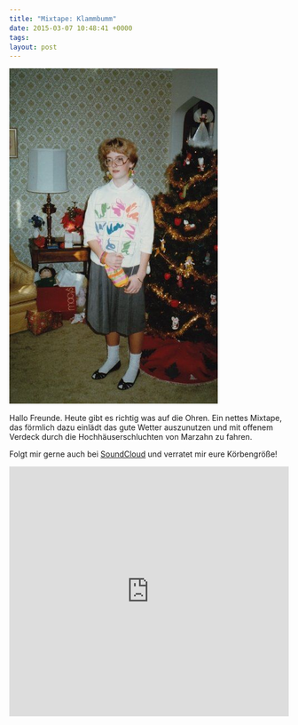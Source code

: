 ```yaml
---
title: "Mixtape: Klammbumm"
date: 2015-03-07 10:48:41 +0000
tags: 
layout: post
---
```

![alt](/content/images/2015/Mar/christ.jpg)

Hallo Freunde. Heute gibt es richtig was auf die Ohren. Ein nettes Mixtape, das förmlich dazu einlädt das gute Wetter auszunutzen und mit offenem Verdeck durch die Hochhäuserschluchten von Marzahn zu fahren.

Folgt mir gerne auch bei <a href="https://soundcloud.com/bangpowwww">SoundCloud</a> und verratet mir eure Körbengröße!

<iframe width="100%" height="450" scrolling="no" frameborder="no" src="https://w.soundcloud.com/player/?url=https%3A//api.soundcloud.com/playlists/80721102&amp;auto_play=false&amp;hide_related=false&amp;show_comments=true&amp;show_user=true&amp;show_reposts=false&amp;visual=true"></iframe>
